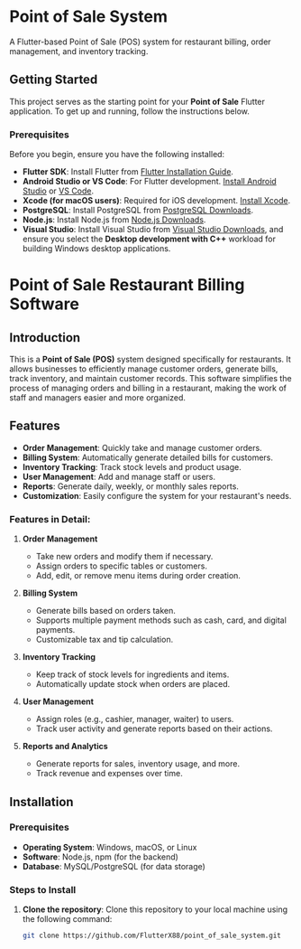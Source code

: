 # Point of Sale System

A Flutter-based Point of Sale (POS) system for restaurant billing, order management, and inventory tracking.

## Getting Started

This project serves as the starting point for your **Point of Sale** Flutter application. To get up and running, follow the instructions below.

### Prerequisites

Before you begin, ensure you have the following installed:
- **Flutter SDK**: Install Flutter from [Flutter Installation Guide](https://flutter.dev/docs/get-started/install).
- **Android Studio or VS Code**: For Flutter development. [Install Android Studio](https://developer.android.com/studio) or [VS Code](https://code.visualstudio.com/Download).
- **Xcode (for macOS users)**: Required for iOS development. [Install Xcode](https://developer.apple.com/xcode/).
- **PostgreSQL**: Install PostgreSQL from [PostgreSQL Downloads](https://www.postgresql.org/download/).
- **Node.js**: Install Node.js from [Node.js Downloads](https://nodejs.org/).
- **Visual Studio**: Install Visual Studio from [Visual Studio Downloads](https://visualstudio.microsoft.com/downloads/), and ensure you select the **Desktop development with C++** workload for building Windows desktop applications.

# Point of Sale Restaurant Billing Software

## Introduction

This is a **Point of Sale (POS)** system designed specifically for restaurants. It allows businesses to efficiently manage customer orders, generate bills, track inventory, and maintain customer records. This software simplifies the process of managing orders and billing in a restaurant, making the work of staff and managers easier and more organized.

## Features

- **Order Management**: Quickly take and manage customer orders.
- **Billing System**: Automatically generate detailed bills for customers.
- **Inventory Tracking**: Track stock levels and product usage.
- **User Management**: Add and manage staff or users.
- **Reports**: Generate daily, weekly, or monthly sales reports.
- **Customization**: Easily configure the system for your restaurant's needs.

### Features in Detail:

1. **Order Management**
   - Take new orders and modify them if necessary.
   - Assign orders to specific tables or customers.
   - Add, edit, or remove menu items during order creation.

2. **Billing System**
   - Generate bills based on orders taken.
   - Supports multiple payment methods such as cash, card, and digital payments.
   - Customizable tax and tip calculation.

3. **Inventory Tracking**
   - Keep track of stock levels for ingredients and items.
   - Automatically update stock when orders are placed.

4. **User Management**
   - Assign roles (e.g., cashier, manager, waiter) to users.
   - Track user activity and generate reports based on their actions.

5. **Reports and Analytics**
   - Generate reports for sales, inventory usage, and more.
   - Track revenue and expenses over time.

## Installation

### Prerequisites

- **Operating System**: Windows, macOS, or Linux
- **Software**: Node.js, npm (for the backend)
- **Database**: MySQL/PostgreSQL (for data storage)

### Steps to Install

1. **Clone the repository**:
   Clone this repository to your local machine using the following command:
   ```bash
   git clone https://github.com/FlutterX88/point_of_sale_system.git
